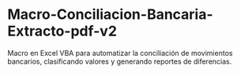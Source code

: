 # Macro-Conciliacion-Bancaria-Extracto-pdf-v2
Macro en Excel VBA para automatizar la conciliación de movimientos bancarios, clasificando valores y generando reportes de diferencias.

